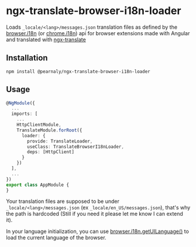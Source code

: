 # ngx-translate-browser-i18n-loader
Loads `_locale/<lang>/messages.json` translation files as defined by the [browser.i18n](https://developer.mozilla.org/en-US/docs/Mozilla/Add-ons/WebExtensions/API/i18n) (or [chrome.i18n](https://developer.chrome.com/docs/extensions/reference/i18n/)) api for browser extensions made with Angular and translated with [ngx-translate](https://github.com/ngx-translate/core)

## Installation
```
npm install @pearnaly/ngx-translate-browser-i18n-loader
```

## Usage
```typescript
@NgModule({
  ...
  imports: [
    ...
    HttpClientModule,
    TranslateModule.forRoot({
      loader: {
        provide: TranslateLoader,
        useClass: TranslateBrowserI18nLoader,
        deps: [HttpClient]
      }
    })
  ],
  ...
})
export class AppModule {
}
```
Your translation files are supposed to be under `_locale/<lang>/messages.json` (ex `_locale/en_US/messages.json`), that's why the path is hardcoded (Still if you need it please let me know I can extend it).

In your language initialization, you can use [browser.i18n.getUILanguage()](https://developer.mozilla.org/en-US/docs/Mozilla/Add-ons/WebExtensions/API/i18n/getUILanguage) to load the current language of the browser.
